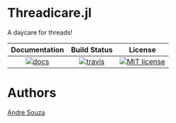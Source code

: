 Threadicare.jl
==============
A daycare for threads!

| **Documentation**             | **Build Status**                    | **License** |
|:-----------------------------:|:-----------------------------------:|:-----------:|
| [![docs][docs-img]][docs-url] | [![travis][travis-img]][travis-url] |[![MIT license](https://img.shields.io/badge/License-MIT-blue.svg)](https://mit-license.org/)|


# Authors

[Andre Souza](https://sandreza.github.io/)

[docs-img]: https://img.shields.io/badge/docs-latest-blue.svg
[docs-url]: https://sandreza.github.io/Threadicare.jl/stable/

[travis-img]: https://travis-ci.com/sandreza/Threadicare.jl.svg?branch=master
[travis-url]: https://travis-ci.com/sandreza/Threadicare.jl

